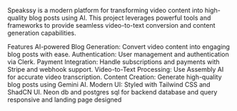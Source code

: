 Speakssy is a modern platform for transforming video content into high-quality blog posts using AI. This project leverages powerful tools and frameworks to provide seamless video-to-text conversion and content generation capabilities.

Features
AI-powered Blog Generation: Convert video content into engaging blog posts with ease.
Authentication: User management and authentication via Clerk.
Payment Integration: Handle subscriptions and payments with Stripe and webhook support.
Video-to-Text Processing: Use Assembly AI for accurate video transcription.
Content Creation: Generate high-quality blog posts using Gemini AI.
Modern UI: Styled with Tailwind CSS and ShadCN UI.
Neon db and postgres sql for backend database and query
responsive and landing page designed